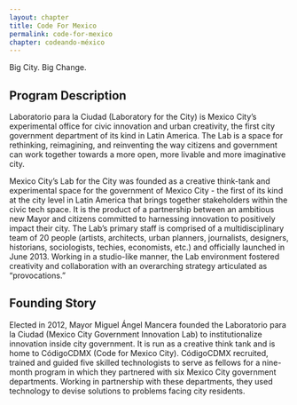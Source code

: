 ```yaml
---
layout: chapter
title: Code For Mexico
permalink: code-for-mexico
chapter: codeando-méxico
---
```

Big City. Big Change.
<!--more-->
## Program Description

Laboratorio para la Ciudad (Laboratory for the City) is Mexico City’s experimental
office for civic innovation and urban creativity, the first city government department
of its kind in Latin America. The Lab is a space for rethinking, reimagining, and
reinventing the way citizens and government can work together towards a more open,
more livable and more imaginative city.

Mexico City’s Lab for the City was founded as a creative think-tank and
experimental space for the government of Mexico City - the first of its kind
at the city level in Latin America that brings together stakeholders within
the civic tech space. It is the product of a partnership between an ambitious
new Mayor and citizens committed to harnessing innovation to positively impact
their city. The Lab’s primary staff is comprised of a multidisciplinary team of
20 people (artists, architects, urban planners, journalists, designers, historians,
sociologists, techies, economists, etc.) and officially launched in June 2013.
Working in a studio-like manner, the Lab environment fostered creativity and
collaboration with an overarching strategy articulated as “provocations.”

## Founding Story

Elected in 2012, Mayor Miguel Ángel Mancera founded the Laboratorio para la
Ciudad (Mexico City Government Innovation Lab) to institutionalize innovation
inside city government. It is run as a creative think tank and is home to
CódigoCDMX (Code for Mexico City). CódigoCDMX recruited, trained and guided five
skilled technologists to serve as fellows for a nine-month program in which they
partnered with six Mexico City government departments. Working in partnership
with these departments, they used technology to devise solutions to problems
facing city residents.

